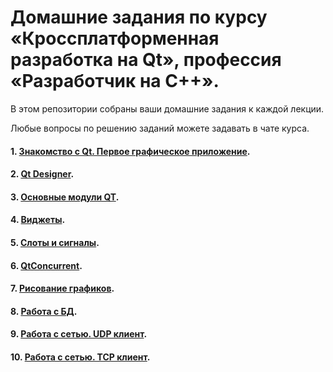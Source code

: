 # Домашние задания по курсу «Кроссплатформенная разработка на Qt», профессия «Разработчик на С++».

В этом репозитории собраны ваши домашние задания к каждой лекции. 

Любые вопросы по решению заданий можете задавать в чате курса.

#### 1. [Знакомство с Qt. Первое графическое приложение](01).
#### 2. [Qt Designer](02).	
#### 3. [Основные модули QT](03).
#### 4. [Виджеты](04).
#### 5. [Слоты и сигналы](05).
#### 6. [QtConcurrent](06).
#### 7. [Рисование графиков](07).
#### 8. [Работа с БД](08).
#### 9. [Работа с сетью. UDP клиент](09).
#### 10. [Работа с сетью. TCP клиент](10).
